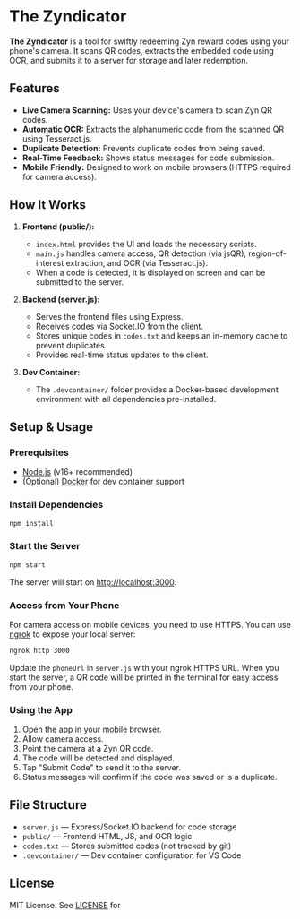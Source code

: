 # The Zyndicator

**The Zyndicator** is a tool for swiftly redeeming Zyn reward codes using your phone's camera. It scans QR codes, extracts the embedded code using OCR, and submits it to a server for storage and later redemption.

## Features

- **Live Camera Scanning:** Uses your device's camera to scan Zyn QR codes.
- **Automatic OCR:** Extracts the alphanumeric code from the scanned QR using Tesseract.js.
- **Duplicate Detection:** Prevents duplicate codes from being saved.
- **Real-Time Feedback:** Shows status messages for code submission.
- **Mobile Friendly:** Designed to work on mobile browsers (HTTPS required for camera access).

## How It Works

1. **Frontend (public/):**
   - `index.html` provides the UI and loads the necessary scripts.
   - `main.js` handles camera access, QR detection (via jsQR), region-of-interest extraction, and OCR (via Tesseract.js).
   - When a code is detected, it is displayed on screen and can be submitted to the server.

2. **Backend (server.js):**
   - Serves the frontend files using Express.
   - Receives codes via Socket.IO from the client.
   - Stores unique codes in `codes.txt` and keeps an in-memory cache to prevent duplicates.
   - Provides real-time status updates to the client.

3. **Dev Container:**
   - The `.devcontainer/` folder provides a Docker-based development environment with all dependencies pre-installed.

## Setup & Usage

### Prerequisites

- [Node.js](https://nodejs.org/) (v16+ recommended)
- (Optional) [Docker](https://www.docker.com/) for dev container support

### Install Dependencies

```sh
npm install
```

### Start the Server

```sh
npm start
```

The server will start on [http://localhost:3000](http://localhost:3000).

### Access from Your Phone

For camera access on mobile devices, you need to use HTTPS. You can use [ngrok](https://ngrok.com/) to expose your local server:

```sh
ngrok http 3000
```

Update the `phoneUrl` in `server.js` with your ngrok HTTPS URL. When you start the server, a QR code will be printed in the terminal for easy access from your phone.

### Using the App

1. Open the app in your mobile browser.
2. Allow camera access.
3. Point the camera at a Zyn QR code.
4. The code will be detected and displayed.
5. Tap "Submit Code" to send it to the server.
6. Status messages will confirm if the code was saved or is a duplicate.

## File Structure

- `server.js` — Express/Socket.IO backend for code storage
- `public/` — Frontend HTML, JS, and OCR logic
- `codes.txt` — Stores submitted codes (not tracked by git)
- `.devcontainer/` — Dev container configuration for VS Code

## License

MIT License. See [LICENSE](LICENSE) for